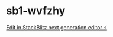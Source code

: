 # sb1-wvfzhy

[Edit in StackBlitz next generation editor ⚡️](https://stackblitz.com/~/github.com/kelvinpompey/sb1-wvfzhy)